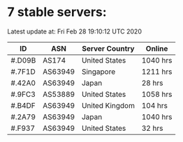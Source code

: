 # 7 stable servers:

Latest update at: Fri Feb 28 19:10:12 UTC 2020

| ID | ASN | Server Country | Online |
| -- | --- | -------------- | ------ |
| #.D09B | AS174 | United States | 1040 hrs |
| #.7F1D | AS63949 | Singapore | 1211 hrs |
| #.42A0 | AS63949 | Japan | 28 hrs |
| #.9FC3 | AS53889 | United States | 1058 hrs |
| #.B4DF | AS63949 | United Kingdom | 104 hrs |
| #.2A79 | AS63949 | Japan | 1040 hrs |
| #.F937 | AS63949 | United States | 32 hrs |

